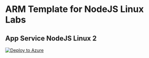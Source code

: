 # ARM Template for NodeJS Linux Labs

## App Service NodeJS Linux 2

[![Deploy to Azure](https://aka.ms/deploytoazurebutton)](https://portal.azure.com/#create/Microsoft.Template/uri/https%3A%2F%2Fraw.githubusercontent.com%2Fazureossd%2Farm-templates-python%2Fmaster%2Fpython-linux-1.json)
